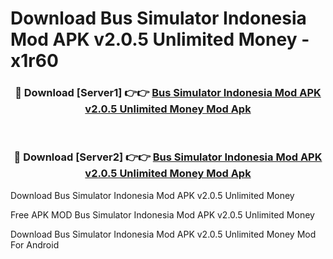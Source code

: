 # Download Bus Simulator Indonesia Mod APK v2.0.5 Unlimited Money - x1r60



<div align="center">
<h3>🔴 Download [Server1] 👉👉 <a href="https://momento.my/?title=Bus_Simulator_Indonesia_Mod_APK_v2.0.5_Unlimited_Money">Bus Simulator Indonesia Mod APK v2.0.5 Unlimited Money Mod Apk</a></h3><br>

<h3>🔴 Download [Server2] 👉👉 <a href="https://momento.my/?title=Bus_Simulator_Indonesia_Mod_APK_v2.0.5_Unlimited_Money">Bus Simulator Indonesia Mod APK v2.0.5 Unlimited Money Mod Apk</a></h3>
</div>



Download Bus Simulator Indonesia Mod APK v2.0.5 Unlimited Money 

Free APK MOD Bus Simulator Indonesia Mod APK v2.0.5 Unlimited Money 

Download Bus Simulator Indonesia Mod APK v2.0.5 Unlimited Money Mod For Android

